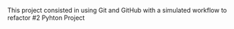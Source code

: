 This project consisted in using Git and GitHub with a simulated workflow to refactor #2 Pyhton Project
